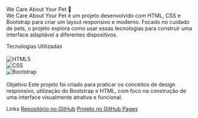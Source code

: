 We Care About Your Pet 🐾<br>
We Care About Your Pet é um projeto desenvolvido com HTML, CSS e Bootstrap para criar um layout responsivo e moderno. Focado no cuidado de pets, o projeto explora como usar essas tecnologias para construir uma interface adaptável a diferentes dispositivos.

Tecnologias Utilizadas<br>
<br>
![HTML5](https://img.shields.io/badge/html5-e34f26?style=for-the-badge&logo=html5&logoColor=white)<br>
![CSS](https://img.shields.io/badge/css-2965f1?style=for-the-badge&logo=css3&logoColor=white)<br>
![Bootstrap](https://img.shields.io/badge/bootstrap-563d7c?style=for-the-badge&logo=bootstrap&logoColor=white)<br>
<br>
Objetivo
Este projeto foi criado para praticar os conceitos de design responsivo, utilização do Bootstrap e HTML, com foco na construção de uma interface visualmente atrativa e funcional.

Links
[Repositório no GitHub](https://github.com/ErikBdaSilva20/We-Care-About-Your-Pet.git)
[Projeto no GitHub Pages](https://erikbdasilva20.github.io/We-Care-About-Your-Pet/)
